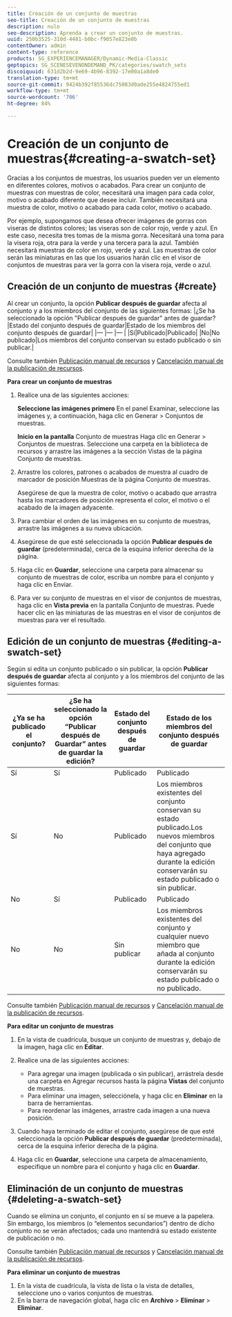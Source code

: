 ```yaml
---
title: Creación de un conjunto de muestras
seo-title: Creación de un conjunto de muestras
description: nulo
seo-description: Aprenda a crear un conjunto de muestras.
uuid: 250b3525-310d-4481-b0bc-f9057e823e0b
contentOwner: admin
content-type: reference
products: SG_EXPERIENCEMANAGER/Dynamic-Media-Classic
geptopics: SG_SCENESEVENONDEMAND_PK/categories/swatch_sets
discoiquuid: 631d2b2d-9e69-4b96-8392-17e00a1a8de0
translation-type: tm+mt
source-git-commit: 9424b392f85536dc75083d0ade255e4824755ed1
workflow-type: tm+mt
source-wordcount: '706'
ht-degree: 84%

---
```



# Creación de un conjunto de muestras{#creating-a-swatch-set}

Gracias a los conjuntos de muestras, los usuarios pueden ver un elemento en diferentes colores, motivos o acabados. Para crear un conjunto de muestras con muestras de color, necesitará una imagen para cada color, motivo o acabado diferente que desee incluir. También necesitará una muestra de color, motivo o acabado para cada color, motivo o acabado. 

Por ejemplo, supongamos que desea ofrecer imágenes de gorras con viseras de distintos colores; las viseras son de color rojo, verde y azul. En este caso, necesita tres tomas de la misma gorra. Necesitará una toma para la visera roja, otra para la verde y una tercera para la azul. También necesitará muestras de color en rojo, verde y azul. Las muestras de color serán las miniaturas en las que los usuarios harán clic en el visor de conjuntos de muestras para ver la gorra con la visera roja, verde o azul.

## Creación de un conjunto de muestras {#create}

Al crear un conjunto, la opción **Publicar después de guardar** afecta al conjunto y a los miembros del conjunto de las siguientes formas:
|¿Se ha seleccionado la opción &quot;Publicar después de guardar&quot; antes de guardar?|Estado del conjunto después de guardar|Estado de los miembros del conjunto después de guardar|
|— |— |— |
|Sí|Publicado|Publicado|
|No|No publicado|Los miembros del conjunto conservan su estado publicado o sin publicar.|

Consulte también [Publicación manual de recursos](publishing-files.md#manually_publishing_assets) y [Cancelación manual de la publicación de recursos](publishing-files.md#manually_unpublishing_assets).

**Para crear un conjunto de muestras**

1. Realice una de las siguientes acciones:

   **Seleccione las imágenes primero** En el panel Examinar, seleccione las imágenes y, a continuación, haga clic en Generar > Conjuntos de muestras.

   **Inicio en la pantalla** Conjunto de muestras Haga clic en Generar > Conjuntos de muestras. Seleccione una carpeta en la biblioteca de recursos y arrastre las imágenes a la sección Vistas de la página Conjunto de muestras.

1. Arrastre los colores, patrones o acabados de muestra al cuadro de marcador de posición Muestras de la página Conjunto de muestras.

   Asegúrese de que la muestra de color, motivo o acabado que arrastra hasta los marcadores de posición representa el color, el motivo o el acabado de la imagen adyacente.

1. Para cambiar el orden de las imágenes en su conjunto de muestras, arrastre las imágenes a su nueva ubicación.
1. Asegúrese de que esté seleccionada la opción **Publicar después de guardar** (predeterminada), cerca de la esquina inferior derecha de la página.
1. Haga clic en **Guardar**, seleccione una carpeta para almacenar su conjunto de muestras de color, escriba un nombre para el conjunto y haga clic en Enviar.
1. Para ver su conjunto de muestras en el visor de conjuntos de muestras, haga clic en **Vista previa** en la pantalla Conjunto de muestras. Puede hacer clic en las miniaturas de las muestras en el visor de conjuntos de muestras para ver el resultado.

## Edición de un conjunto de muestras {#editing-a-swatch-set}

Según si edita un conjunto publicado o sin publicar, la opción **Publicar después de guardar** afecta al conjunto y a los miembros del conjunto de las siguientes formas:

| ¿Ya se ha publicado el conjunto? | ¿Se ha seleccionado la opción “Publicar después de Guardar” antes de guardar la edición? | Estado del conjunto después de guardar | Estado de los miembros del conjunto después de guardar |
|--- |--- |--- |--- |
| Sí | Sí | Publicado | Publicado |
| Sí | No | Publicado | Los miembros existentes del conjunto conservan su estado publicado.Los nuevos miembros del conjunto que haya agregado durante la edición conservarán su estado publicado o sin publicar. |
| No | Sí | Publicado | Publicado |
| No | No | Sin publicar | Los miembros existentes del conjunto y cualquier nuevo miembro que añada al conjunto durante la edición conservarán su estado publicado o no publicado. |

Consulte también [Publicación manual de recursos](publishing-files.md#manually_publishing_assets) y [Cancelación manual de la publicación de recursos](publishing-files.md#manually_unpublishing_assets).

**Para editar un conjunto de muestras**

1. En la vista de cuadrícula, busque un conjunto de muestras y, debajo de la imagen, haga clic en **Editar**.
1. Realice una de las siguientes acciones:

   * Para agregar una imagen (publicada o sin publicar), arrástrela desde una carpeta en Agregar recursos hasta la página **Vistas** del conjunto de muestras.
   * Para eliminar una imagen, selecciónela, y haga clic en **Eliminar** en la barra de herramientas.
   * Para reordenar las imágenes, arrastre cada imagen a una nueva posición.

1. Cuando haya terminado de editar el conjunto, asegúrese de que esté seleccionada la opción **Publicar después de guardar** (predeterminada), cerca de la esquina inferior derecha de la página.
1. Haga clic en **Guardar**, seleccione una carpeta de almacenamiento, especifique un nombre para el conjunto y haga clic en **Guardar**.

## Eliminación de un conjunto de muestras {#deleting-a-swatch-set}

Cuando se elimina un conjunto, el conjunto en sí se mueve a la papelera. Sin embargo, los miembros (o “elementos secundarios”) dentro de dicho conjunto no se verán afectados; cada uno mantendrá su estado existente de publicación o no.

Consulte también [Publicación manual de recursos](publishing-files.md#manually_publishing_assets) y [Cancelación manual de la publicación de recursos](publishing-files.md#manually_unpublishing_assets).

**Para eliminar un conjunto de muestras**

1. En la vista de cuadrícula, la vista de lista o la vista de detalles, seleccione uno o varios conjuntos de muestras.
1. En la barra de navegación global, haga clic en **Archivo** > **Eliminar** > **Eliminar**.

